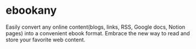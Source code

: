 # ebookany
Easily convert any online content(blogs, links, RSS, Google docs, Notion pages) into a convenient ebook format. Embrace the new way to read and store your favorite web content.
